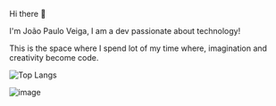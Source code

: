 Hi there 👋

I'm João Paulo Veiga, I am a dev passionate about technology!

This is the space where I spend lot of my time where, imagination and creativity become code.


![Top Langs](https://github-readme-stats.vercel.app/api/top-langs/?username=joao57&theme=swift)


![image](https://github-readme-stats.vercel.app/api/top-langs/?username=joao57&layout=compact&langs_count=8&hide_border=true&title_color=000000&icon_color=000000&text_color=000000&bg_color=ffffff)

